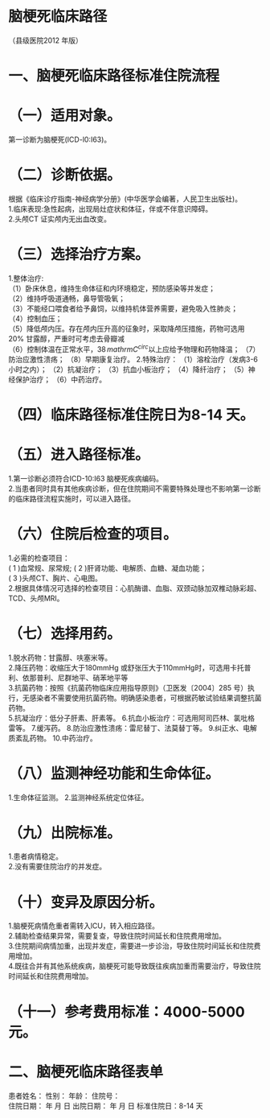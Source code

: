 # 脑梗死临床路径  
（县级医院2012 年版）  
# 一、脑梗死临床路径标准住院流程  
# （一）适用对象。  
第一诊断为脑梗死(ICD-l0:I63)。  
# （二）诊断依据。  
根据《临床诊疗指南-神经病学分册》(中华医学会编著，人民卫生出版社)。  
1.临床表现:急性起病，出现局灶症状和体征，伴或不伴意识障碍。  
2.头颅CT 证实颅内无出血改变。  
# （三）选择治疗方案。  
1.整体治疗:  
（1）卧床休息，维持生命体征和内环境稳定，预防感染等并发症；  
（2）维持呼吸道通畅，鼻导管吸氧；  
（3）不能经口喂食者给予鼻饲，以维持机体营养需要，避免吸入性肺炎；  
（4）控制血压；  
（5）降低颅内压。存在颅内压升高的征象时，采取降颅压措施，药物可选用 $20\%$ 甘露醇，严重时可考虑去骨瓣减  
（6）控制体温在正常水平，$38\,mathrm{C}^{circ}$以上应给予物理和药物降温； （7）防治应激性溃疡； （8）早期康复治疗。 2.特殊治疗： （1）溶栓治疗（发病3-6 小时之内）； （2）抗凝治疗； （3）抗血小板治疗；   （4）降纤治疗；   （5）神经保护治疗； （6）中药治疗。  
# （四）临床路径标准住院日为8-14 天。  
# （五）进入路径标准。  
1.第一诊断必须符合ICD-10:I63 脑梗死疾病编码。  
2.当患者同时具有其他疾病诊断，但在住院期间不需要特殊处理也不影响第一诊断的临床路径流程实施时，可以进入路径。  
# （六）住院后检查的项目。  
1.必需的检查项目：  
( 1 )血常规、尿常规;  ( 2 )肝肾功能、电解质、血糖、凝血功能；  
( 3 )头颅CT、胸片、心电图。  
2.根据具体情况可选择的检查项目：心肌酶谱、血脂、双颈动脉加双椎动脉彩超、TCD、头颅MRI。  
# （七）选择用药。  
1.脱水药物：甘露醇、呋塞米等。  
2.降压药物：收缩压大于180mmHg 或舒张压大于110mmHg时，可选用卡托普利、依那普利、尼群地平、硝苯地平等  
3.抗菌药物：按照《抗菌药物临床应用指导原则》（卫医发〔2004〕285 号）执行，无感染者不需要使用抗菌药物。明确感染患者，可根据药敏试验结果调整抗菌药物。  
5.抗凝治疗：低分子肝素、肝素等。  6.抗血小板治疗：可选用阿司匹林、氯吡格雷等。  7.缓泻药。 8.防治应激性溃疡：雷尼替丁、法莫替丁等。 9.纠正水、电解质紊乱药物。 10.中药治疗。  
# （八）监测神经功能和生命体征。  
1.生命体征监测。 2.监测神经系统定位体征。  
# （九）出院标准。  
1.患者病情稳定。  
2.没有需要住院治疗的并发症。  
# （十）变异及原因分析。  
1.脑梗死病情危重者需转入lCU，转入相应路径。  
2.辅助检查结果异常，需要复查，导致住院时间延长和住院费用增加。  
3.住院期间病情加重，出现并发症，需要进一步诊治，导致住院时间延长和住院费用增加。  
4.既往合并有其他系统疾病，脑梗死可能导致既往疾病加重而需要治疗，导致住院时间延长和住院费用增加。  
# （十一）参考费用标准：4000-5000 元。  
# 二、脑梗死临床路径表单  
患者姓名：         性别：      年龄：        住院号：  
住院日期：  年  月  日    出院日期：  年  月  日       标准住院日：8-14 天  

